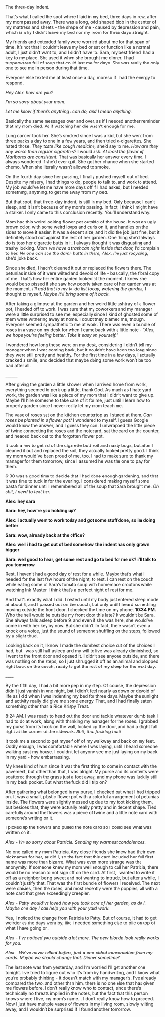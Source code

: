 The three-day indent. 

That’s what I called the spot where I laid in my bed, three days in row, after my mom passed away. There was a long, odd shaped blob in the center of my mattress and sheets - the shape of me - caused by depression and pain, which is why I didn’t leave my bed nor my room for three days straight. 

My friends and extended family were worried about me for that span of time. It’s not that I couldn’t leave my bed or eat or function like a normal adult, I just didn’t want to, and I didn’t have to. Sara, my best friend, had a key to my place. She used it when she brought me dinner. I had tupperwares full of soup that could last me for days. She was really the only one to see me in person during that time.

Everyone else texted me at least once a day, moreso if I had the energy to respond.

*Hey Alex, how are you?*

*I’m so sorry about your mom.*

*Let me know if there’s anything I can do, and I mean anything.*

Basically the same messages over and over, as if I needed another reminder that my mom died. As if watching her die wasn’t enough for me. 

Lung cancer took her. She’s smoked since I was a kid, but she went from three packs a day to one in a few years, and then tried e-cigarettes. She hated those. *They taste like cough medicine,* she’d say to me. *How are they any worse than regular cigarettes?* I would ask. *At least the flavor of Marlboros are consistent.* That was basically her answer every time. I always wondered if she’d ever quit. She got her chance when she started chemo. When she literally wasn’t allowed to smoke. 

On the fourth day since her passing, I finally pushed myself out of bed. Despite my misery, I had things to do, people to talk to, and work to attend. My job would’ve let me have more days off if I had asked, but I needed something, anything, to get me away from my bed. 

But that spot, that three-day indent, is still in my bed. Only because I can’t sleep, and it isn’t because of my mom’s passing. In fact, I think I might have a stalker. I only came to this conclusion recently. You’ll understand why.

Mom had this weird looking flower pot outside of the house. It was an ugly brown color, with some weird loops and curls on it, and handles on the sides to move it easier. It was a decent size, and it did the job just fine, but it definitely stood out against the rest of her garden. One thing she’d always do is toss her cigarette butts in it. I always thought it was disgusting and trashy looking. *Mom, we have a trashcan right inside that door,* I’d complain to her. *No one can see the damn butts in there, Alex. I’m just recycling,* she’d joke back. 

Since she died, I hadn’t cleaned it out or replaced the flowers there. The petunias inside of it were wilted and devoid of life - basically, the floral copy of me. That’s how her entire garden looked at the moment. I knew she would be so pissed if she saw how poorly taken care of her garden was at the moment. *I’ll add that to my to-do list today, watering the garden,* I thought to myself. *Maybe it’ll bring some of it back.* 

After taking a glimpse at the garden and her weird little ashtray of a flower pot, I headed off to work. I was sure that my coworkers and my manager were a little surprised to see me, especially since I kind of ghosted some of them while withering away at home. I doubt they blamed me, though. Everyone seemed sympathetic to me at work. There was even a bundle of roses in a vase on my desk for when I came back with a little note - “*Alex, we hope you’re feeling better. Take it easy on yourself.”*

I wondered how long these were on my desk, considering I didn’t tell my manager when I was coming back, but it couldn’t have been too long since they were still pretty and healthy. For the first time in a few days, I actually cracked a smile, and decided that maybe doing some work won’t be too bad after all.

\_\_\_\_\_\_

After giving the garden a little shower when I arrived home from work, everything seemed to perk up a little, thank God. As much as I hate yard work, the garden was like a piece of my mom that I didn’t want to give up. Maybe I’ll hire someone to take care of it for me, just until I learn how to properly garden since I never really let my mom teach me. 

The vase of roses sat on the kitchen countertop as I stared at them. *Can roses be planted in a flower pot?* I wondered to myself. I guess Google would know the answer, and I guess they can. I unwrapped the little piece of twine connecting the roses and the notecard, sat the card on the counter, and headed back out to the forgotten flower pot. 

It took a few to get rid of the cigarette butt soil and nasty bugs, but after I cleaned it out and replaced the soil, they actually looked pretty good. I think my mom would’ve been proud of me, too. I had to make sure to thank my manager for them tomorrow, since I assumed he was the one to pay for them. 

6:30 was a good time to decide that I had done enough gardening, and that it was time to tuck in for the evening. I considered making myself some pasta for dinner until I remembered all of the soup that Sara brought me. *Oh shit, I need to text her.* 

**Alex: hey sara**

**Sara: hey, how’re you holding up?**

**Alex: i actually went to work today and got some stuff done, so im doing better**

**Sara: wow, already back at the office?**

**Alex: well i had to get out of bed somehow. the indent has only grown bigger**

**Sara: well good to hear, get some rest and go to bed for me ok? i’ll talk to you tomorrow**

Rest. I haven’t had a good day of rest for a while. Maybe that’s what I needed for the last few hours of the night, to rest. I can rest on the couch while eating some of Sara’s tomato soup with homemade croutons while watching Ink Master. I think that’s a perfect night of rest for me. 

And that’s exactly what I did. I rested until my body just entered sleep mode at about 8, and I passed out on the couch, but only until I heard something moving outside the front door. I checked the time on my phone. **10:34 PM.** Who the hell would be outside my front door this late? It wouldn’t be Sara. She always falls asleep before 9, and even if she was here, she would’ve come in with her key by now. But she didn’t. In fact, there wasn’t even a knock or a voice, just the sound of someone shuffling on the steps, followed by a slight thud. 

Looking back on it, I know I made the dumbest choice out of the choices I had, but I was still half asleep and my will to live was already diminished, so I went to the front door and opened it. I didn’t see anyone outside, and there was nothing on the steps, so I just shrugged it off as an animal and plopped right back on the couch, ready to get the rest of my sleep for the next day. 

\_\_\_\_

By the fifth day, I had a bit more pep in my step. Of course, the depression didn’t just vanish in one night, but I didn’t feel nearly as down or devoid of life as I did when I was indenting my bed for three days. Maybe the sunlight and activity really did give me some energy. That, and I had finally eaten something other than a Rice Krispy Treat. 

8:24 AM. I was ready to head out the door and tackle whatever dumb task I had to do at work, along with thanking my manager for the roses. I grabbed my purse from its hook on the wall, locked up the door, and had a slight fall right at the corner of the sidewalk. *Shit, that fucking hurt!*

It took me a second to get myself off of my walkway and back on my feet. Oddly enough, I was comfortable where I was laying, until I heard someone walking past my house. I couldn’t let anyone see me just laying on my back in my yard - how embarrassing. 

My knee kind of hurt since it was the first thing to come in contact with the pavement, but other than that, I was alright. My purse and its contents were scattered through the grass just a foot away, and my phone was luckily still in my back pocket. But what the fuck did I trip on? 

After gathering what belonged in my purse, I checked out what I had tripped on. It was a small, plastic flower pot with a colorful arrangement of petunias inside. The flowers were slightly messed up due to my foot kicking them, but besides that, they were actually really pretty and in decent shape. Tied carefully around the flowers was a piece of twine and a little note card with someone’s writing on it. 

I picked up the flowers and pulled the note card so I could see what was written on it. 

*Alex - I’m so sorry about Patricia. Sending my warmest condolences.*  

No one called my mom Patricia. Any close friends she knew had their own nicknames for her, as did I, so the fact that this card included her full first name was more than bizarre. What was even more strange was the anonymity. If someone knew my mom well enough to call her Patricia, there would be no reason to not sign off on the card. At first, I wanted to write it off as a neighbor being sweet and not wanting to intrude, but after a while, I couldn’t justify that. That was the first bundle of flowers I received. The next were daisies, then the roses, and most recently were the poppies, all with a note card that grew exceedingly creepier.

*Alex - Patty would’ve loved how you took care of her garden, as do I. Maybe one day I can help you with your yard work.*

Yes, I noticed the change from Patricia to Patty. But of course, it had to get weirder as the days went by, like I needed something else to pile on top of what I have going on. 

*Alex - I’ve noticed you outside a lot more. The new blonde look really works for you.* 

*Alex - We’ve never talked before, just a one-sided conversation from my cards. Maybe we should change that. Dinner sometime?* 

The last note was from yesterday, and I’m worried I’ll get another one tonight. I’ve tried to figure out who it’s from by handwriting, and I know what you’re probably thinking - it doesn’t match with my manager’s. I’ve already compared the two, and other than him, there is no one else that has given me flowers before. I don’t really know who to contact, since there’s technically no threats implied in the notes, but the fact that this person knows where I live, my mom’s name… I don’t really know how to proceed. Now I just have multiple vases of flowers in my living room, slowly wilting away, and I wouldn’t be surprised if I found another tomorrow.
